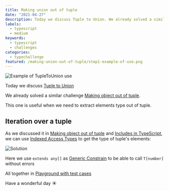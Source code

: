 ```yaml
---
title: Making union out of tuple
date: "2021-04-27"
description: Today we discuss Tuple to Union. We already solved a similar challenge Making object out of tuple. This one is useful when we need to extract elements type out of tuple.
labels:
  - typescript
  - medium
keywords:
  - typescript
  - challenges
categories:
  - typechallenge
featured: /making-union-out-of-tuple/step1-example-of-use.png
---
```


![Example of TupleToUnion use](/making-union-out-of-tuple/step1-example-of-use.png)

Today we discuss [Tuple to Union](https://github.com/type-challenges/type-challenges/blob/master/questions/10-medium-tuple-to-union/README.md)

We already solved a similar challenge [Making object out of tuple](/2021-04-07-making-object-out-of-tuple/).

This one is useful when we need to extract elements type out of tuple.

## Iteration over a tuple

As we discussed it in [Making object out of tuple](/2021-04-07-making-object-out-of-tuple/#iteration-over-tuple) and [Includes in TypeScript](/2021-04-16-includes-in-typescript/#iteration-over-tuples), we can use [Indexed Access Types](https://www.typescriptlang.org/docs/handbook/2/indexed-access-types.html) to get the type of tuple's elements:

![Solution](/making-union-out-of-tuple/step2-solution.png)

Here we use `extends any[]` as [Generic Constrain](https://www.typescriptlang.org/docs/handbook/2/generics.html#generic-constraints) to be able to call `T[number]` without errors

All together in [Playground with test cases](https://www.typescriptlang.org/play?#code/PQKgUABBCMAMEFoIBUCuAHANgUwgFwHsIBVAOwEsDTJEE76aAjATwgEFS8ALK1gMVQQAFAAEAhpwBmqAJQQAxAFtsAE3KpFC8qUnYATgrwYcC1BSo0a86xACKqbAGc8lalBoBJRVmzLOEMQgAc2xSfXIAYwgAAzQfZAIyVwAeZAA+aIgAdy5IrggIggA3fUd8LlwisUwHMoJJAPxjXEIIcjwyqpqnCDNXADpLKD4CA2wADzFvHCGY6OiOmjxmdFw2PQMAXggAbQByaD2AGgg9gCZj04BmPYBdWcLSZwCALhRmhKSqZPW9NIhgMAIBNVhE8Kp8ERGLgDnsIAAfU4XBHXPY0ebRWb-ABq5GwWQgVAgAHF2gAJVCMN5cPB4dCOF6AjoRLj9ABWjn6oyCwDgYBAwDAQtAEAA+uKJZKJRAAJoEVAGADCBBUuDJ+lwUq14ogAqFy1W73iiXMpFSwPG4NIKjKEmYO1u-22yB2pA00L0twA3EKwCLtVqUE48BBFWJHD0A1LdYLyN5RiGAN4QACiAEdUNUTinxqCQwBfCCSPQETR7EQG7AIFnVHCkEKOYCoFyYRxosCVgrhnrbHY0HN55LpzOYVIfE0pHbQM5XE57AAsAFYAGyXPB6ByOk7Tq4ohcruGI9cONJpI793PYMFDjPVMfGr5mqczrcwGen8-3X3+qPSgR6bh9AgABlcF6TFX8dT1UAaH+YCuDEPRcGYeUDEcAgahcKgGQgGk6QZJlHBZdlOW5XlYGACRHCyfRYIgXF8QgdDMNcHC8PpRlgGZVkOS5PQeTgYBmObVi6IAWVGXBFQQzA6wbalaQ4wjiN47l+UFMAgA)

Have a wonderful day ☀️
